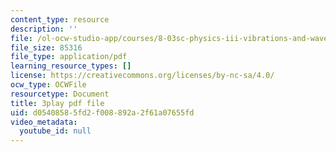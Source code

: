 ```yaml
---
content_type: resource
description: ''
file: /ol-ocw-studio-app/courses/8-03sc-physics-iii-vibrations-and-waves-fall-2016/d05408585fd2f008892a2f61a07655fd_Dlhma3z57SA.pdf
file_size: 85316
file_type: application/pdf
learning_resource_types: []
license: https://creativecommons.org/licenses/by-nc-sa/4.0/
ocw_type: OCWFile
resourcetype: Document
title: 3play pdf file
uid: d0540858-5fd2-f008-892a-2f61a07655fd
video_metadata:
  youtube_id: null
---
```


